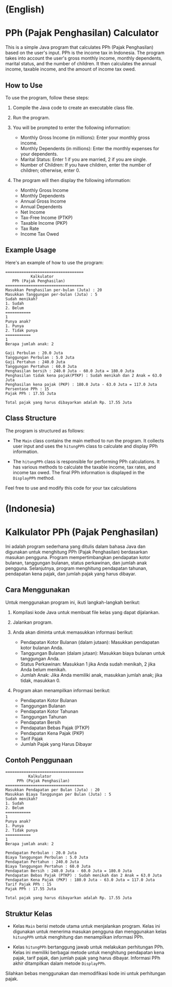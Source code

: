 # (English)
# PPh (Pajak Penghasilan) Calculator

This is a simple Java program that calculates PPh (Pajak Penghasilan) based on the user's input. PPh is the income tax in Indonesia. The program takes into account the user's gross monthly income, monthly dependents, marital status, and the number of children. It then calculates the annual income, taxable income, and the amount of income tax owed.

## How to Use

To use the program, follow these steps:

1. Compile the Java code to create an executable class file.

2. Run the program.

3. You will be prompted to enter the following information:
    - Monthly Gross Income (in millions): Enter your monthly gross income.
    - Monthly Dependents (in millions): Enter the monthly expenses for your dependents.
    - Marital Status: Enter 1 if you are married, 2 if you are single.
    - Number of Children: If you have children, enter the number of children; otherwise, enter 0.

4. The program will then display the following information:
    - Monthly Gross Income
    - Monthly Dependents
    - Annual Gross Income
    - Annual Dependents
    - Net Income
    - Tax-Free Income (PTKP)
    - Taxable Income (PKP)
    - Tax Rate
    - Income Tax Owed

## Example Usage

Here's an example of how to use the program:

```
==================================
		   Kalkulator
   PPh (Pajak Penghasilan)
==================================
Masukkan Penghasilan per-bulan (Juta) : 20
Masukkan Tanggungan per-bulan (Juta) : 5
Sudah menikah?
1. Sudah
2. Belum
===========
1
Punya anak?
1. Punya
2. Tidak punya
===========
1
Berapa jumlah anak: 2

Gaji Perbulan : 20.0 Juta
Tanggungan Perbulan : 5.0 Juta
Gaji Pertahun : 240.0 Juta
Tanggungan Pertahun : 60.0 Juta
Penghasilan bersih : 240.0 Juta - 60.0 Juta = 180.0 Juta
Penghasilan tidak kena pajak(PTKP) : Sudah menikah dan 2 Anak = 63.0 Juta
Penghasilan kena pajak (PKP) : 180.0 Juta - 63.0 Juta = 117.0 Juta
Persentase PPh : 15
Pajak PPh : 17.55 Juta

Total pajak yang harus dibayarkan adalah Rp. 17.55 Juta
```

## Class Structure

The program is structured as follows:

- The `Main` class contains the main method to run the program. It collects user input and uses the `hitungPPh` class to calculate and display PPh information.

- The `hitungPPh` class is responsible for performing PPh calculations. It has various methods to calculate the taxable income, tax rates, and income tax owed. The final PPh information is displayed in the `DisplayPPh` method.

Feel free to use and modify this code for your tax calculations
#

# (Indonesia)

# Kalkulator PPh (Pajak Penghasilan)

Ini adalah program sederhana yang ditulis dalam bahasa Java dan digunakan untuk menghitung PPh (Pajak Penghasilan) berdasarkan masukan pengguna. Program mempertimbangkan pendapatan kotor bulanan, tanggungan bulanan, status perkawinan, dan jumlah anak pengguna. Selanjutnya, program menghitung pendapatan tahunan, pendapatan kena pajak, dan jumlah pajak yang harus dibayar.

## Cara Menggunakan

Untuk menggunakan program ini, ikuti langkah-langkah berikut:

1. Kompilasi kode Java untuk membuat file kelas yang dapat dijalankan.

2. Jalankan program.

3. Anda akan diminta untuk memasukkan informasi berikut:
    - Pendapatan Kotor Bulanan (dalam jutaan): Masukkan pendapatan kotor bulanan Anda.
    - Tanggungan Bulanan (dalam jutaan): Masukkan biaya bulanan untuk tanggungan Anda.
    - Status Perkawinan: Masukkan 1 jika Anda sudah menikah, 2 jika Anda belum menikah.
    - Jumlah Anak: Jika Anda memiliki anak, masukkan jumlah anak; jika tidak, masukkan 0.

4. Program akan menampilkan informasi berikut:
    - Pendapatan Kotor Bulanan
    - Tanggungan Bulanan
    - Pendapatan Kotor Tahunan
    - Tanggungan Tahunan
    - Pendapatan Bersih
    - Pendapatan Bebas Pajak (PTKP)
    - Pendapatan Kena Pajak (PKP)
    - Tarif Pajak
    - Jumlah Pajak yang Harus Dibayar

## Contoh Penggunaan



```
==================================
          Kalkulator
     PPh (Pajak Penghasilan)
==================================
Masukkan Pendapatan per Bulan (Juta) : 20
Masukkan Biaya Tanggungan per Bulan (Juta) : 5
Sudah menikah?
1. Sudah
2. Belum
===========
1
Punya anak?
1. Punya
2. Tidak punya
===========
1
Berapa jumlah anak: 2

Pendapatan Perbulan : 20.0 Juta
Biaya Tanggungan Perbulan : 5.0 Juta
Pendapatan Pertahun : 240.0 Juta
Biaya Tanggungan Pertahun : 60.0 Juta
Pendapatan Bersih : 240.0 Juta - 60.0 Juta = 180.0 Juta
Pendapatan Bebas Pajak (PTKP) : Sudah menikah dan 2 Anak = 63.0 Juta
Pendapatan Kena Pajak (PKP) : 180.0 Juta - 63.0 Juta = 117.0 Juta
Tarif Pajak PPh : 15
Pajak PPh : 17.55 Juta

Total pajak yang harus dibayarkan adalah Rp. 17.55 Juta
```

## Struktur Kelas


- Kelas `Main` berisi metode utama untuk menjalankan program. Kelas ini digunakan untuk menerima masukan pengguna dan menggunakan kelas `hitungPPh` untuk menghitung dan menampilkan informasi PPh.

- Kelas `hitungPPh` bertanggung jawab untuk melakukan perhitungan PPh. Kelas ini memiliki berbagai metode untuk menghitung pendapatan kena pajak, tarif pajak, dan jumlah pajak yang harus dibayar. Informasi PPh akhir ditampilkan dalam metode `DisplayPPh`.

Silahkan bebas menggunakan dan memodifikasi kode ini untuk perhitungan pajak.